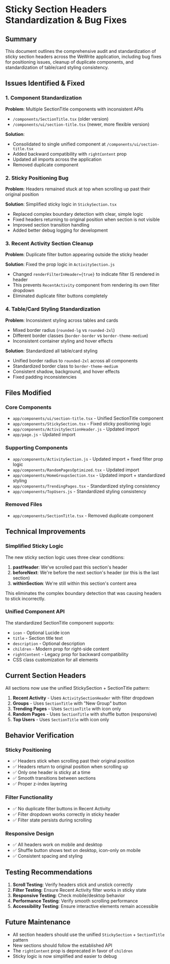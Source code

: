 # Sticky Section Headers Standardization & Bug Fixes

## Summary

This document outlines the comprehensive audit and standardization of sticky section headers across the WeWrite application, including bug fixes for positioning issues, cleanup of duplicate components, and standardization of table/card styling consistency.

## Issues Identified & Fixed

### 1. **Component Standardization**

**Problem**: Multiple SectionTitle components with inconsistent APIs
- `/components/SectionTitle.tsx` (older version)
- `/components/ui/section-title.tsx` (newer, more flexible version)

**Solution**:
- Consolidated to single unified component at `/components/ui/section-title.tsx`
- Added backward compatibility with `rightContent` prop
- Updated all imports across the application
- Removed duplicate component

### 2. **Sticky Positioning Bug**

**Problem**: Headers remained stuck at top when scrolling up past their original position

**Solution**: Simplified sticky logic in `StickySection.tsx`
- Replaced complex boundary detection with clear, simple logic
- Fixed headers returning to original position when section is not visible
- Improved section transition handling
- Added better debug logging for development

### 3. **Recent Activity Section Cleanup**

**Problem**: Duplicate filter button appearing outside the sticky header

**Solution**: Fixed the prop logic in `ActivitySection.js`
- Changed `renderFilterInHeader={true}` to indicate filter IS rendered in header
- This prevents `RecentActivity` component from rendering its own filter dropdown
- Eliminated duplicate filter buttons completely

### 4. **Table/Card Styling Standardization**

**Problem**: Inconsistent styling across tables and cards
- Mixed border radius (`rounded-lg` vs `rounded-2xl`)
- Different border classes (`border-border` vs `border-theme-medium`)
- Inconsistent container styling and hover effects

**Solution**: Standardized all table/card styling
- Unified border radius to `rounded-2xl` across all components
- Standardized border class to `border-theme-medium`
- Consistent shadow, background, and hover effects
- Fixed padding inconsistencies

## Files Modified

### Core Components
- `app/components/ui/section-title.tsx` - Unified SectionTitle component
- `app/components/StickySection.tsx` - Fixed sticky positioning logic
- `app/components/ActivitySectionHeader.js` - Updated import
- `app/page.js` - Updated import

### Supporting Components
- `app/components/ActivitySection.js` - Updated import + fixed filter prop logic
- `app/components/RandomPagesOptimized.tsx` - Updated import
- `app/components/HomeGroupsSection.tsx` - Updated import + standardized styling
- `app/components/TrendingPages.tsx` - Standardized styling consistency
- `app/components/TopUsers.js` - Standardized styling consistency

### Removed Files
- `app/components/SectionTitle.tsx` - Removed duplicate component

## Technical Improvements

### Simplified Sticky Logic
The new sticky section logic uses three clear conditions:
1. **pastHeader**: We've scrolled past this section's header
2. **beforeNext**: We're before the next section's header (or this is the last section)
3. **withinSection**: We're still within this section's content area

This eliminates the complex boundary detection that was causing headers to stick incorrectly.

### Unified Component API
The standardized SectionTitle component supports:
- `icon` - Optional Lucide icon
- `title` - Section title text
- `description` - Optional description
- `children` - Modern prop for right-side content
- `rightContent` - Legacy prop for backward compatibility
- CSS class customization for all elements

## Current Section Headers

All sections now use the unified StickySection + SectionTitle pattern:

1. **Recent Activity** - Uses `ActivitySectionHeader` with filter dropdown
2. **Groups** - Uses `SectionTitle` with "New Group" button
3. **Trending Pages** - Uses `SectionTitle` with icon only
4. **Random Pages** - Uses `SectionTitle` with shuffle button (responsive)
5. **Top Users** - Uses `SectionTitle` with icon only

## Behavior Verification

### Sticky Positioning
- ✅ Headers stick when scrolling past their original position
- ✅ Headers return to original position when scrolling up
- ✅ Only one header is sticky at a time
- ✅ Smooth transitions between sections
- ✅ Proper z-index layering

### Filter Functionality
- ✅ No duplicate filter buttons in Recent Activity
- ✅ Filter dropdown works correctly in sticky header
- ✅ Filter state persists during scrolling

### Responsive Design
- ✅ All headers work on mobile and desktop
- ✅ Shuffle button shows text on desktop, icon-only on mobile
- ✅ Consistent spacing and styling

## Testing Recommendations

1. **Scroll Testing**: Verify headers stick and unstick correctly
2. **Filter Testing**: Ensure Recent Activity filter works in sticky state
3. **Responsive Testing**: Check mobile/desktop behavior
4. **Performance Testing**: Verify smooth scrolling performance
5. **Accessibility Testing**: Ensure interactive elements remain accessible

## Future Maintenance

- All section headers should use the unified `StickySection` + `SectionTitle` pattern
- New sections should follow the established API
- The `rightContent` prop is deprecated in favor of `children`
- Sticky logic is now simplified and easier to debug
